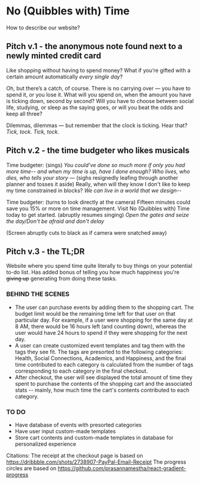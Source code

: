 # No (Quibbles with) Time

How to describe our website?

## Pitch v.1 - the anonymous note found next to a newly minted credit card
Like shopping without having to spend money? What if you’re gifted with a certain amount automatically *every single day*? 

Oh, but there’s a catch, of course. There is no carrying over — you have to spend it, or you lose it. What will you spend on, when the amount you have is ticking down, second by second? Will you have to choose between social life, studying, or sleep as the saying goes, or will you beat the odds and keep all three? 

Dilemmas, dilemmas — but remember that the clock is ticking. Hear that? *Tick, tock. Tick, tock.* 

## Pitch v.2 - the time budgeter who likes musicals
Time budgeter: (sings) *You could’ve done so much more if only you had more time-- and when my time is up, have I done enough? Who lives, who dies, who tells your story —* (sighs resignedly leafing through another planner and tosses it aside) Really, when will they know I don't like to keep my time constrained in blocks? *We can live in a world that we design--*

Time budgeter: (turns to look directly at the camera) Fifteen minutes could save you 15% or more on time management. Visit No (Quibbles with) Time today to get started. (abruptly resumes singing) *Open the gates and seize the day/Don't be afraid and don't delay*

(Screen abruptly cuts to black as if camera were snatched away)

## Pitch v.3 - the TL;DR 
Website where you spend time quite literally to buy things on your potential to-do list. Has added bonus of telling you how much happiness you're ~~giving up~~ generating from doing these tasks.  

### BEHIND THE SCENES
- The user can purchase events by adding them to the shopping cart. The budget limit would be the remaining time left for that user on that particular day. For example, if a user were shopping for the same day at 8 AM, there would be 16 hours left (and counting down), whereas the user would have 24 hours to spend if they were shopping for the next day.
- A user can create customized event templates and tag them with the tags they see fit. The tags are presorted to the following categories: Health, Social Connections, Academics, and Happiness, and the final time contributed to each category is calculated from the number of tags corresponding to each category in the final checkout. 
- After checkout, the user will see displayed the total amount of time they spent to purchase the contents of the shopping cart and the associated stats -- mainly, how much time the cart's contents contributed to each category. 

### TO DO
- Have database of events with presorted categories
- Have user input custom-made templates 
- Store cart contents and custom-made templates in database for personalized experience


Citations:
The receipt at the checkout page is based on https://dribbble.com/shots/2738907-PayPal-Email-Receipt
The progress circles are based on https://github.com/prasannamestha/react-gradient-progress
